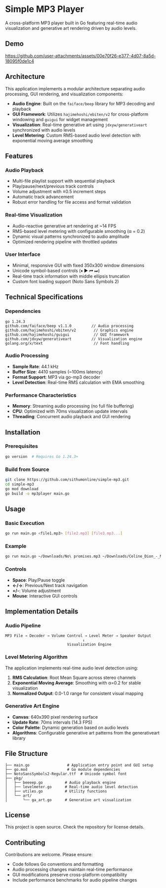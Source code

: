 # Simple MP3 Player

A cross-platform MP3 player built in Go featuring real-time audio visualization and generative art rendering driven by audio levels.

## Demo

https://github.com/user-attachments/assets/00e70f26-e377-4d07-8a5d-18095f0de1c4

## Architecture

This application implements a modular architecture separating audio processing, GUI rendering, and visualization components:

- **Audio Engine**: Built on the `faiface/beep` library for MP3 decoding and playback
- **GUI Framework**: Utilizes `hajimehoshi/ebiten/v2` for cross-platform windowing and `guigui` for widget management
- **Visualization**: Real-time generative art using `jdxyw/generativeart` synchronized with audio levels
- **Level Metering**: Custom RMS-based audio level detection with exponential moving average smoothing

## Features

### Audio Playback

- Multi-file playlist support with sequential playback
- Play/pause/next/previous track controls
- Volume adjustment with ±0.5 increment steps
- Automatic track advancement
- Robust error handling for file access and format validation

### Real-time Visualization

- Audio-reactive generative art rendering at ~14 FPS
- RMS-based level metering with configurable smoothing (α = 0.2)
- Dynamic visual patterns synchronized to audio amplitude
- Optimized rendering pipeline with throttled updates

### User Interface

- Minimal, responsive GUI with fixed 350x300 window dimensions
- Unicode symbol-based controls (⏸ ▶ ⏮ ⏭)
- Real-time track information with middle ellipsis truncation
- Custom font loading support (Noto Sans Symbols 2)

## Technical Specifications

### Dependencies

```
go 1.24.3
github.com/faiface/beep v1.1.0         // Audio processing
github.com/hajimehoshi/ebiten/v2        // Graphics engine
github.com/hajimehoshi/guigui           // GUI framework
github.com/jdxyw/generativeart         // Visualization engine
golang.org/x/text                       // Font handling
```

### Audio Processing

- **Sample Rate**: 44.1 kHz
- **Buffer Size**: 4410 samples (~100ms latency)
- **Format Support**: MP3 via go-mp3 decoder
- **Level Detection**: Real-time RMS calculation with EMA smoothing

### Performance Characteristics

- **Memory**: Streaming audio processing (no full file buffering)
- **CPU**: Optimized with 70ms visualization update intervals
- **Threading**: Concurrent audio playback and GUI rendering

## Installation

### Prerequisites

```bash
go version  # Requires Go 1.24.3+
```

### Build from Source

```bash
git clone https://github.com/sithumonline/simple-mp3.git
cd simple-mp3
go mod download
go build -o mp3player main.go
```

## Usage

### Basic Execution

```bash
go run main.go <file1.mp3> [file2.mp3] [file3.mp3...]
```

### Example

```bash
go run main.go ~/Downloads/No\ promises.mp3 ~/Downloads/Celine_Dion_-_My_Heart_Will_Go_On_Titanic_Song_Inpetto_Mix_djgeru.prv.pl_\(ge.mp3 ~/Downloads/Pihitak_Nathi_-_Api_Asarana_Wela_Wage_Gunadasa_Kapuge_Sarigama_lk.mp3
```

### Controls

- **Space**: Play/Pause toggle
- **←/→**: Previous/Next track navigation
- **+/-**: Volume adjustment
- **Mouse**: Interactive GUI controls

## Implementation Details

### Audio Pipeline

```
MP3 File → Decoder → Volume Control → Level Meter → Speaker Output
                                   ↓
                            Visualization Engine
```

### Level Metering Algorithm

The application implements real-time audio level detection using:

1. **RMS Calculation**: Root Mean Square across stereo channels
2. **Exponential Moving Average**: Smoothing with α=0.2 for stable visualization
3. **Normalized Output**: 0.0-1.0 range for consistent visual mapping

### Generative Art Engine

- **Canvas**: 640x390 pixel rendering surface
- **Update Rate**: 70ms intervals (14.3 FPS)
- **Color Palette**: Dynamic generation based on audio levels
- **Algorithms**: Configurable generative art patterns from the generativeart library

## File Structure

```
├── main.go                 # Application entry point and GUI setup
├── go.mod                  # Go module dependencies
├── NotoSansSymbols2-Regular.ttf  # Unicode symbol font
├── pkg/
│   ├── beeeep.go          # Audio playback engine
│   ├── levelmeter.go      # Real-time audio level detection
│   ├── utiles.go          # Utility functions
│   └── art/
│       └── ga_art.go      # Generative art visualization
```

## License

This project is open source. Check the repository for license details.

## Contributing

Contributions are welcome. Please ensure:

- Code follows Go conventions and formatting
- Audio processing changes maintain real-time performance
- GUI modifications preserve cross-platform compatibility
- Include performance benchmarks for audio pipeline changes
